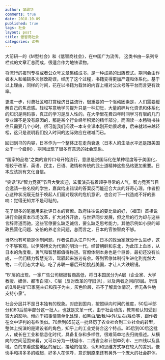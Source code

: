 ```yaml
---
author: 邹政华
comments: true
date: 2018-10-09
published: true 
tags: 社会
layout: post
title: 低智商社会
categories: 读书
---
```


大前研一的《M型社会》和《低智商社会》，在中国广为流传。 这类书由一系列专栏式的文章汇总而成，很适合作为地铁读物。

将流行的报刊专栏或者公众号文章集结成书，是一种成熟的出版模式。期间会由作者本人和编辑多次修改勘误，经历了这个过程，书籍变得更加严谨和体系化。基于以上理由，同样的时间，花在以书籍为载体的内容上相对公众号等平台而言更有效率。

更进一步，付费社区和打赏经济日益流行，很重要的一个驱动因素是，人们需要缓解自己的焦虑感。轻松写意地学习提升只是一种幻觉，大量的碎片化资讯和体系化的知识是两码事，真正的学习是反人性的。在大学里花费四年时间学习有限的几门专业课不是没有原因的，那是某个行业经年积累的精华部分，而阅读一本畅销书往往只需要几个小时。很可能我们阅读一本专业课本刚开始很艰难，后来就越来越轻松，这只是说明我们投入时间的边际效应在递减而已。

回归到书的内容，日本作为一个整体正在走向衰退（日本人的生活水平还是跟美国处于一个级别），期间出现了很多有意思的社会现象。

“国家的品格”之类的宣传口号开始流行，意思是说国际化在某种程度等于美国化，相较于改革、英语、民主，日语、激情和传统的武士道精神这些品格更加重要。日本应该拥有文化自信。

“笑话”和“智力竞赛”节目大受欢迎，笨蛋演员有着超乎寻常的人气，智力竞赛节目会邀请一些名校的学生，嘉宾给出错误的答案反而能迎合大众的好奇心理。作者担心这种状况既无益于唤起人们面对现状的危机意识，也会对下一代造成不好的影响：觉得无知并不是可耻的。

花了很多的笔墨用来批评日本的官僚。政府往往说的要比做的好，（福田）首相说进行金融资本市场改革，扩大对外开放，与世界同步发展，但之后的行为却与这些言辞背道而驰。这些官僚要么缺乏诚信，要么缺乏思考能力。其他示例如小泉的邮政民营化问题、安倍的养老金问题，总而言之，日本的官僚智商不够。

当然也有可能是体制问题。作者说自从江户时代，日本的政治家就没什么进步，这个不够客观。以伊藤博文为代表的明治一代，经营朝鲜和东北，为此压上血本，从日本的角度看，勇气和智慧都值得称道。官僚体制本身也是个巨兽，最初还没有长成，一代们精力智慧充沛，驾驭起来游刃有余。等到官僚体制衍生进化到庞然大物，二代们志大才疏，吃了苏联一瘪后开始挑战美国，才让人大跌眼镜。

”B“层的出现，一家广告公司根据智商高低，将日本国民分为A层（企业家、大学教授、媒体、都市白领）、C层（反对改革的守旧派），以及两者之间的B层。所谓的B层是指”已家庭主妇和孩子为主，灰色阶层，虽不了解具体情况，但无条件地支持小泉“。

社会分层并不是日本独有的现象。对应到国内，按照纵向时间的维度，50后半部分和60后前半部分这一批人，也就是文革一代，由于社会动荡，教育和认知受到较大的影响，倾向于把事情简单化处理，如黑白/敌我/中外/左右/胜负等，跟作者在文中评判的有些类似。70后到85前这一批经历了农业社会到工业社会的转型，整体上扮演的是建设者的角色，知乎上的工业党符合这个特点。85后到00后这批人，成长在工业和信息化时代，具备复杂和多样性，很难简单地去归纳描述。从横向的空间范围来看，又可以分为一线城市、二线省会和计划单列市、三四线以及县域。总的来看这些地区的居民，接触的信息、认知和思维方式存在较大的差别。像快手和拼多多的崛起，好多人在惊呼，意识到原来还有另外一个庞大的社会群体。
